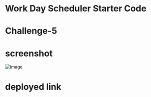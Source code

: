 # Work Day Scheduler Starter Code
# Challenge-5
# screenshot
![image](https://user-images.githubusercontent.com/88944710/141040039-491426d1-09e8-4eda-b0e9-b5e3599dd233.png)
# deployed link

